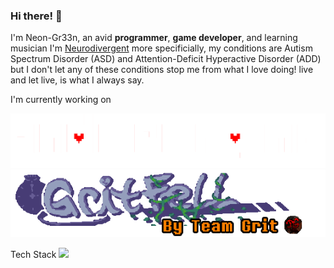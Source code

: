 ### Hi there! 👋
I'm Neon-Gr33n, an avid **programmer**, **game developer**, and learning musician
I'm [Neurodivergent](https://www.health.harvard.edu/blog/what-is-neurodiversity-202111232645) more specificially, my conditions are Autism Spectrum Disorder (ASD) and Attention-Deficit Hyperactive Disorder (ADD)
but I don't let any of these conditions stop me from what I love doing! live and let live, is what I always say.

I'm currently working on 

[<img src="ue_logo.png">](https://github.com/neon-gr33n/underengine/tree/main)
[<img src="gritfell_logo.png">](https://gamejolt.com/games/tg-fell-official/365971)

Tech Stack
<img src="https://img.shields.io/badge/Electron-2B2E3A?style=for-the-badge&logo=electron&logoColor=9FEAF9">


<!--
**neon-gr33n/neon-gr33n** is a ✨ _special_ ✨ repository because its `README.md` (this file) appears on your GitHub profile.

Here are some ideas to get you started:

- 🔭 I’m currently working on ...
- 🌱 I’m currently learning ...
- 👯 I’m looking to collaborate on ...
- 🤔 I’m looking for help with ...
- 💬 Ask me about ...
- 📫 How to reach me: ...
- 😄 Pronouns: ...
- ⚡ Fun fact: ...
-->
